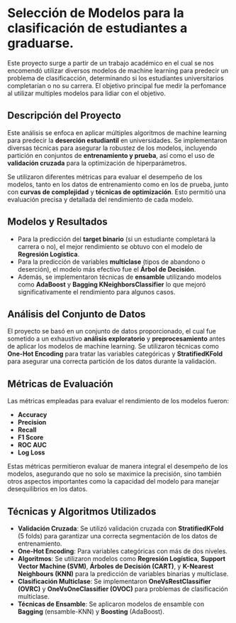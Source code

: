# Selección de Modelos para la clasificación de estudiantes a graduarse.

Este proyecto surge a partir de un trabajo académico en el cual se nos encomendó utilizar diversos modelos de machine learning para predecir un problema de clasificacción, determinando si los estudiantes universitarios completarían o no su carrera. El objetivo principal fue medir la perfomance al utilizar multiples modelos para lidiar con el objetivo.

## Descripción del Proyecto

Este análisis se enfoca en aplicar múltiples algoritmos de machine learning para predecir la **deserción estudiantil** en universidades. Se implementaron diversas técnicas para asegurar la robustez de los modelos, incluyendo partición en conjuntos de **entrenamiento y prueba**, así como el uso de **validación cruzada** para la optimización de hiperparámetros.

Se utilizaron diferentes métricas para evaluar el desempeño de los modelos, tanto en los datos de entrenamiento como en los de prueba, junto con **curvas de complejidad** y **técnicas de optimización**. Esto permitió una evaluación precisa y detallada del rendimiento de cada modelo.

## Modelos y Resultados

- Para la predicción del **target binario** (si un estudiante completará la carrera o no), el mejor rendimiento se obtuvo con el modelo de **Regresión Logística**.
- Para la predicción de variables **multiclase** (tipos de abandono o deserción), el modelo más efectivo fue el **Árbol de Decisión**.
- Además, se implementaron técnicas de **ensamble** utilizando modelos como **AdaBoost** y **Bagging KNeighborsClassifier** lo que mejoró significativamente el rendimiento para algunos casos.

## Análisis del Conjunto de Datos

El proyecto se basó en un conjunto de datos proporcionado, el cual fue sometido a un exhaustivo **análisis exploratorio** y **preprocesamiento** antes de aplicar los modelos de machine learning. Se utilizaron técnicas como **One-Hot Encoding** para tratar las variables categóricas y **StratifiedKFold** para asegurar una correcta partición de los datos durante la validación.

## Métricas de Evaluación

Las métricas empleadas para evaluar el rendimiento de los modelos fueron:
- **Accuracy**
- **Precision**
- **Recall**
- **F1 Score**
- **ROC AUC**
- **Log Loss**

Estas métricas permitieron evaluar de manera integral el desempeño de los modelos, asegurando que no solo se maximice la precisión, sino también otros aspectos importantes como la capacidad del modelo para manejar desequilibrios en los datos.

## Técnicas y Algoritmos Utilizados

- **Validación Cruzada**: Se utilizó validación cruzada con **StratifiedKFold** (5 folds) para garantizar una correcta segmentación de los datos de entrenamiento.
- **One-Hot Encoding**: Para variables categóricas con más de dos niveles.
- **Algoritmos**: Se utilizaron modelos como **Regresión Logística**, **Support Vector Machine (SVM)**, **Árboles de Decisión (CART)**, y **K-Nearest Neighbours (KNN)** para la predicción de variables binarias y multiclase.
- **Clasificación Multiclase**: Se implementaron **OneVsRestClassifier (OVRC)** y **OneVsOneClassifier (OVOC)** para problemas de clasificación multiclase.
- **Técnicas de Ensamble**: Se aplicaron modelos de ensamble con **Bagging** (ensamble-KNN) y **Boosting** (AdaBoost).
